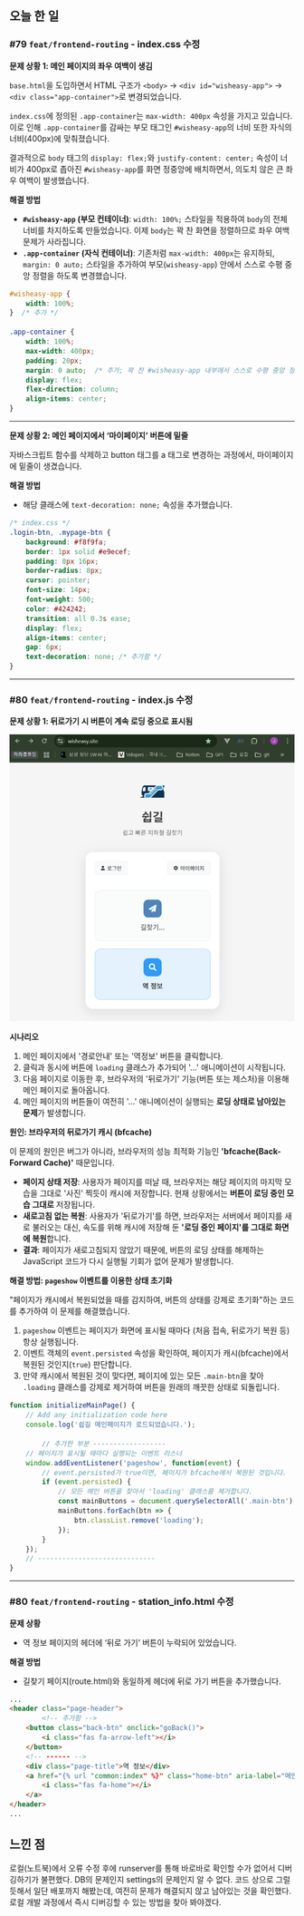 ## 오늘 한 일

### #79 `feat/frontend-routing` - index.css 수정

**문제 상황 1: 메인 페이지의 좌우 여백이 생김**

`base.html`을 도입하면서 HTML 구조가 `<body>` → `<div id="wisheasy-app">` → `<div class="app-container">`로 변경되었습니다.

`index.css`에 정의된 `.app-container`는 `max-width: 400px` 속성을 가지고 있습니다. 이로 인해 `.app-container`를 감싸는 부모 태그인 `#wisheasy-app`의 너비 또한 자식의 너비(400px)에 맞춰졌습니다.

결과적으로 `body` 태그의 `display: flex;`와 `justify-content: center;` 속성이 너비가 400px로 좁아진 `#wisheasy-app`를 화면 정중앙에 배치하면서, 의도치 않은 큰 좌우 여백이 발생했습니다.

**해결 방법**

- **`#wisheasy-app` (부모 컨테이너)**: `width: 100%;` 스타일을 적용하여 `body`의 전체 너비를 차지하도록 만들었습니다. 이제 `body`는 꽉 찬 화면을 정렬하므로 좌우 여백 문제가 사라집니다.
- **`.app-container` (자식 컨테이너)**: 기존처럼 `max-width: 400px`는 유지하되, `margin: 0 auto;` 스타일을 추가하여 부모(`wisheasy-app`) 안에서 스스로 수평 중앙 정렬을 하도록 변경했습니다.

```css
#wisheasy-app {
    width: 100%;
}  /* 추가 */

.app-container {
    width: 100%;
    max-width: 400px;
    padding: 20px;
    margin: 0 auto;  /* 추가; 꽉 찬 #wisheasy-app 내부에서 스스로 수평 중앙 정렬 */
    display: flex;
    flex-direction: column;
    align-items: center;
}
```

---

**문제 상황 2: 메인 페이지에서 ‘마이페이지’ 버튼에 밑줄**

자바스크립트 함수를 삭제하고 button 태그를 a 태그로 변경하는 과정에서, 마이페이지에 밑줄이 생겼습니다.

**해결 방법**

- 해당 클래스에 `text-decoration: none;` 속성을 추가했습니다.

```css
/* index.css */
.login-btn, .mypage-btn {
    background: #f8f9fa;
    border: 1px solid #e9ecef;
    padding: 8px 16px;
    border-radius: 8px;
    cursor: pointer;
    font-size: 14px;
    font-weight: 500;
    color: #424242;
    transition: all 0.3s ease;
    display: flex;
    align-items: center;
    gap: 6px;
    text-decoration: none; /* 추가함 */
}
```

---

### #80 `feat/frontend-routing` - index.js 수정

**문제 상황 1: 뒤로가기 시 버튼이 계속 로딩 중으로 표시됨**

![loading](images/251015_1.png)

**시나리오**

1. 메인 페이지에서 '경로안내' 또는 '역정보' 버튼을 클릭합니다.
2. 클릭과 동시에 버튼에 `loading` 클래스가 추가되어 '...' 애니메이션이 시작됩니다.
3. 다음 페이지로 이동한 후, 브라우저의 '뒤로가기' 기능(버튼 또는 제스처)을 이용해 메인 페이지로 돌아옵니다.
4. 메인 페이지의 버튼들이 여전히 '...' 애니메이션이 실행되는 **로딩 상태로 남아있는 문제**가 발생합니다.

**원인: 브라우저의 뒤로가기 캐시 (bfcache)**

이 문제의 원인은 버그가 아니라, 브라우저의 성능 최적화 기능인 **'bfcache(Back-Forward Cache)'** 때문입니다.

- **페이지 상태 저장**: 사용자가 페이지를 떠날 때, 브라우저는 해당 페이지의 마지막 모습을 그대로 '사진' 찍듯이 캐시에 저장합니다. 현재 상황에서는 **버튼이 로딩 중인 모습 그대로** 저장됩니다.
- **새로고침 없는 복원**: 사용자가 '뒤로가기'를 하면, 브라우저는 서버에서 페이지를 새로 불러오는 대신, 속도를 위해 캐시에 저장해 둔 **'로딩 중인 페이지'를 그대로 화면에 복원**합니다.
- **결과**: 페이지가 새로고침되지 않았기 때문에, 버튼의 로딩 상태를 해제하는 JavaScript 코드가 다시 실행될 기회가 없어 문제가 발생합니다.

**해결 방법: `pageshow` 이벤트를 이용한 상태 초기화**

"페이지가 캐시에서 복원되었을 때를 감지하여, 버튼의 상태를 강제로 초기화"하는 코드를 추가하여 이 문제를 해결했습니다.

1. `pageshow` 이벤트는 페이지가 화면에 표시될 때마다 (처음 접속, 뒤로가기 복원 등) 항상 실행됩니다.
2. 이벤트 객체의 `event.persisted` 속성을 확인하여, 페이지가 캐시(bfcache)에서 복원된 것인지(`true`) 판단합니다.
3. 만약 캐시에서 복원된 것이 맞다면, 페이지에 있는 모든 `.main-btn`을 찾아 `.loading` 클래스를 강제로 제거하여 버튼을 원래의 깨끗한 상태로 되돌립니다.

```jsx
function initializeMainPage() {
    // Add any initialization code here
    console.log('쉽길 메인페이지가 로드되었습니다.');
	
		// 추가한 부분 ------------------
    // 페이지가 표시될 때마다 실행되는 이벤트 리스너
    window.addEventListener('pageshow', function(event) {
        // event.persisted가 true이면, 페이지가 bfcache에서 복원된 것입니다.
        if (event.persisted) {
            // 모든 메인 버튼을 찾아서 'loading' 클래스를 제거합니다.
            const mainButtons = document.querySelectorAll('.main-btn');
            mainButtons.forEach(btn => {
                btn.classList.remove('loading');
            });
        }
    });
    // -----------------------------
}
```

---

### #80 `feat/frontend-routing` - station_info.html 수정

**문제 상황**

- 역 정보 페이지의 헤더에 ‘뒤로 가기’ 버튼이 누락되어 있었습니다.

**해결 방법**

- 길찾기 페이지(route.html)와 동일하게 헤더에 뒤로 가기 버튼을 추가했습니다.

```html
...
<header class="page-header">
		<!-- 추가함 -->
    <button class="back-btn" onclick="goBack()">
        <i class="fas fa-arrow-left"></i>
    </button>
    <!-- ------ -->
    <div class="page-title">역 정보</div>
    <a href="{% url "common:index" %}" class="home-btn" aria-label="메인으로 돌아가기">
        <i class="fas fa-home"></i>
    </a>
</header>
...
```

## 느낀 점

로컬(노트북)에서 오류 수정 후에 runserver를 통해 바로바로 확인할 수가 없어서 디버깅하기가 불편했다. DB의 문제인지 settings의 문제인지 알 수 없다.
코드 상으로 그럴 듯해서 일단 배포까지 해봤는데, 여전히 문제가 해결되지 않고 남아있는 것을 확인했다. 로컬 개발 과정에서 즉시 디버깅할 수 있는 방법을 찾아 봐야겠다.
